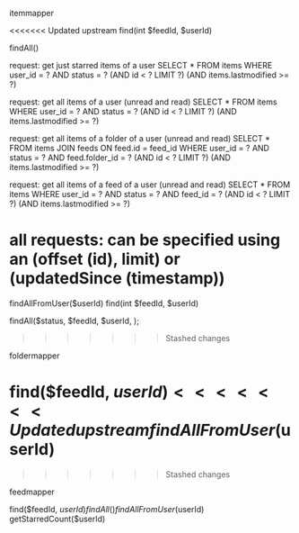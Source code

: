 itemmapper

<<<<<<< Updated upstream
find(int $feedId, $userId)



findAll()

request: get just starred items of a user 
	SELECT * FROM items 
		WHERE user_id = ? AND status = ?
		(AND id < ? LIMIT ?)
		(AND items.lastmodified >= ?)

request: get all items of a user (unread and read) 
	SELECT * FROM items 
		WHERE user_id = ? AND status = ?
		(AND id < ? LIMIT ?) 
		(AND items.lastmodified >= ?)

request: get all items of a folder of a user (unread and read)
	SELECT * FROM items 
		JOIN feeds
			ON feed.id = feed_id
		WHERE user_id = ? AND status = ? AND feed.folder_id = ?
		(AND id < ? LIMIT ?)
		(AND items.lastmodified >= ?)


request: get all items of a feed of a user (unread and read)
	SELECT * FROM items 
		WHERE user_id = ? AND status = ? AND feed_id = ?
		(AND id < ? LIMIT ?)
		(AND items.lastmodified >= ?)


all requests: can be specified using an (offset (id), limit) or (updatedSince (timestamp))
=======
findAllFromUser($userId)
find(int $feedId, $userId)

findAll($status, $feedId, $userId, );
>>>>>>> Stashed changes

foldermapper

find($feedId, $userId)
<<<<<<< Updated upstream
findAllFromUser($userId)
=======
>>>>>>> Stashed changes

feedmapper

find($feedId, $userId)
findAll()
findAllFromUser($userId)
getStarredCount($userId)
